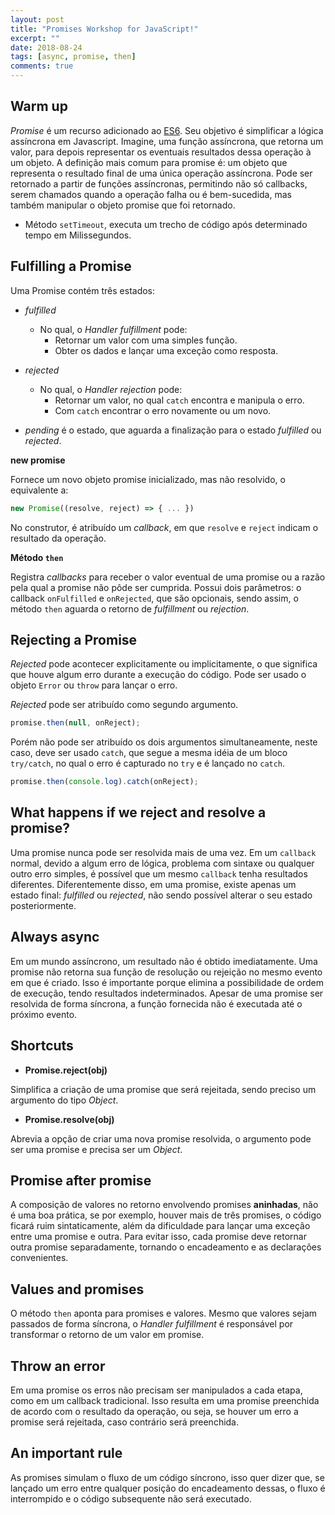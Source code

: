 ```yaml
---
layout: post
title: "Promises Workshop for JavaScript!"
excerpt: ""
date: 2018-08-24
tags: [async, promise, then]
comments: true
---
```


## Warm up

_Promise_ é um recurso adicionado ao [ES6](https://tc39.github.io/ecma262/#sec-promise-objects).
Seu objetivo é simplificar a lógica assíncrona em Javascript. Imagine, uma função assíncrona, 
que retorna um valor, para depois representar os eventuais resultados dessa operação à 
um objeto. A definição mais comum para promise é: um objeto que representa o resultado final de 
uma única operação assíncrona. Pode ser retornado a partir de funções assíncronas, permitindo 
não só callbacks, serem chamados quando a operação falha ou é bem-sucedida, mas também manipular 
o objeto promise que foi retornado.

- Método `setTimeout`, executa um trecho de código após determinado tempo em Milissegundos.

## Fulfilling a Promise

Uma Promise contém três estados:

- _fulfilled_
  - No qual, o _Handler fulfillment_ pode:
    - Retornar um valor com uma simples função.
    - Obter os dados e lançar uma exceção como resposta.

- _rejected_
  - No qual, o _Handler rejection_ pode:
    - Retornar um valor, no qual `catch` encontra e manipula o erro.
    - Com `catch` encontrar o erro novamente ou um novo. 

- _pending_ é o estado, que aguarda a finalização para o estado _fulfilled_ ou _rejected_.

**new promise**

Fornece um novo objeto promise inicializado, mas não resolvido, o equivalente a:

```js
new Promise((resolve, reject) => { ... })
```

No construtor, é atribuído um _callback_, em que `resolve` e `reject` indicam o resultado
da operação.

**Método `then`** 

Registra _callbacks_ para receber o valor eventual de uma promise ou a razão pela qual 
a promise não pôde ser cumprida. Possui dois parâmetros: o callback `onFulfilled` e 
`onRejected`, que são opcionais, sendo assim, o método `then` aguarda o retorno de 
_fulfillment_ ou _rejection_.

## Rejecting a Promise

_Rejected_ pode acontecer explicitamente ou implicitamente, o que significa que houve
algum erro durante a execução do código. Pode ser usado o objeto `Error` ou `throw` 
para lançar o erro. 

_Rejected_ pode ser atribuído como segundo argumento.

```js
promise.then(null, onReject);
```

Porém não pode ser atribuído os dois argumentos simultaneamente, neste caso, 
deve ser usado `catch`, que segue a mesma idéia de um bloco `try/catch`, no 
qual o erro é capturado no `try` e é lançado no `catch`.

```js
promise.then(console.log).catch(onReject);
```

## What happens if we reject and resolve a promise?

Uma promise nunca pode ser resolvida mais de uma vez. Em um `callback` normal, 
devido a algum erro de lógica, problema com sintaxe ou qualquer outro erro simples, 
é possível que um mesmo `callback` tenha resultados diferentes. Diferentemente disso, 
em uma promise, existe apenas um estado final: _fulfilled_ ou _rejected_, não sendo 
possível alterar o seu estado posteriormente.

## Always async

Em um mundo assíncrono, um resultado não é obtido imediatamente. Uma promise não 
retorna sua função de resolução ou rejeição no mesmo evento em que é criado.
Isso é importante porque elimina a possibilidade de ordem de execução, tendo 
resultados indeterminados. Apesar de uma promise ser resolvida de forma síncrona,
a função fornecida não é executada até o próximo evento.

## Shortcuts

- **Promise.reject(obj)**

Simplifica a criação de uma promise que será rejeitada, sendo preciso um argumento 
do tipo _Object_.

- **Promise.resolve(obj)**

Abrevia a opção de criar uma nova promise resolvida, o argumento pode ser uma 
promise e precisa ser um _Object_.

## Promise after promise

A composição de valores no retorno envolvendo promises **aninhadas**, não é uma 
boa prática, se por exemplo, houver mais de três promises, o código ficará 
ruim sintaticamente, além da dificuldade para lançar uma exceção entre uma promise
e outra. Para evitar isso, cada promise deve retornar outra promise separadamente, 
tornando o encadeamento e as declarações convenientes.

## Values and promises

O método `then` aponta para promises e valores. Mesmo que valores sejam passados 
de forma síncrona, o _Handler fulfillment_  é responsável por transformar o retorno 
de um valor em promise. 

## Throw an error

Em uma promise os erros não precisam ser manipulados a cada etapa, como em um callback 
tradicional. Isso resulta em uma promise preenchida de acordo com o resultado da operação, 
ou seja, se houver um erro a promise será rejeitada, caso contrário será preenchida.

## An important rule

As promises simulam o fluxo de um código síncrono, isso quer dizer que, se lançado um erro 
entre qualquer posição do encadeamento dessas, o fluxo é interrompido e o código subsequente 
não será executado.
